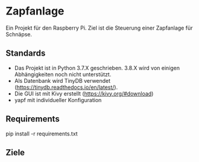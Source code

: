 # Zapfanlage

Ein Projekt für den Raspberry Pi. Ziel ist die Steuerung einer Zapfanlage für Schnäpse.

## Standards

- Das Projekt ist in Python 3.7.X geschrieben. 3.8.X wird von einigen Abhängigkeiten noch nicht unterstützt.
- Als Datenbank wird TinyDB verwendet (https://tinydb.readthedocs.io/en/latest/).
- Die GUI ist mit Kivy erstellt (https://kivy.org/#download)
- yapf mit individueller Konfiguration

## Requirements

pip install -r requirements.txt

## Ziele
